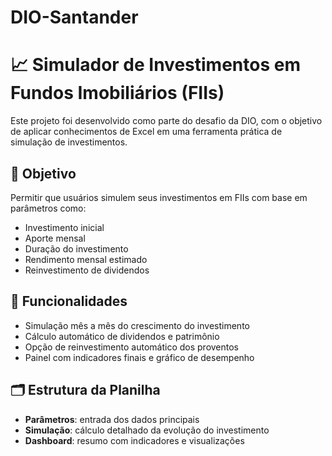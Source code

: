 # DIO-Santander
# 📈 Simulador de Investimentos em Fundos Imobiliários (FIIs)

Este projeto foi desenvolvido como parte do desafio da DIO, com o objetivo de aplicar conhecimentos de Excel em uma ferramenta prática de simulação de investimentos.

## 🎯 Objetivo

Permitir que usuários simulem seus investimentos em FIIs com base em parâmetros como:
- Investimento inicial
- Aporte mensal
- Duração do investimento
- Rendimento mensal estimado
- Reinvestimento de dividendos

## 🧮 Funcionalidades

- Simulação mês a mês do crescimento do investimento
- Cálculo automático de dividendos e patrimônio
- Opção de reinvestimento automático dos proventos
- Painel com indicadores finais e gráfico de desempenho

## 🗂 Estrutura da Planilha

- **Parâmetros**: entrada dos dados principais
- **Simulação**: cálculo detalhado da evolução do investimento
- **Dashboard**: resumo com indicadores e visualizações

